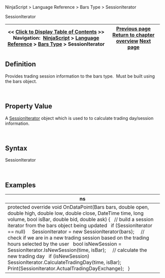 ﻿


NinjaScript \> Language Reference \> Bars Type \> SessionIterator






















SessionIterator







| \<\< [Click to Display Table of Contents](barstype_sessioniterator.md) \>\> **Navigation:**     [NinjaScript](ninjascript.md) \> [Language Reference](language_reference_wip.md) \> [Bars Type](bars_type.md) \> SessionIterator | [Previous page](setpropertyname2.md) [Return to chapter overview](bars_type.md) [Next page](updatebar.md) |
| --- | --- |











## Definition


Provides trading session information to the bars type.  Must be built using the bars object.


 


## Property Value


A [SessionIterator](sessioniterator.md) object which is used to to calculate trading day/session information.


 


## Syntax


SessionIterator


 


## Examples




| ns |
| --- |
| protected override void OnDataPoint(Bars bars, double open, double high, double low, double close, DateTime time, long volume, bool isBar, double bid, double ask) {    // build a session iterator from the bars object being updated    if (SessionIterator \=\= null)      SessionIterator \= new SessionIterator(bars);      // check if we are in a new trading session based on the trading hours selected by the user    bool isNewSession \= SessionIterator.IsNewSession(time, isBar);      // calculate the new trading day    if (isNewSession)      SessionIterator.CalculateTradingDay(time, isBar);      Print(SessionIterator.ActualTradingDayExchange);   } |









